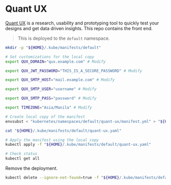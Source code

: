 # Quant UX

[Quant UX](https://github.com/KlausSchaefers/quant-ux) is a research, usability and prototyping tool to quickly test your designs and get data driven insights. This repo contains the front end.

> This is deployed to the `default` namespace.

```sh
mkdir -p "${HOME}/.kube/manifests/default"

# Set customizations for the local copy
export QUX_DOMAIN="qux.example.com" # Modify

export QUX_JWT_PASSWORD="THIS_IS_A_SECURE_PASSWORD" # Modify

export QUX_SMTP_HOST="mail.example.com" # Modify

export QUX_SMTP_USER="username" # Modify

export QUX_SMTP_PASS="password" # Modify

export TIMEZONE="Asia/Manila" # Modify

# Create local copy of the manifest
envsubst < "kubernetes/namespaces/default/quant-ux/manifest.yml" > "${HOME}/.kube/manifests/default/quant-ux.yaml"

cat "${HOME}/.kube/manifests/default/quant-ux.yaml"

# Apply the manifest using the local copy
kubectl apply -f "${HOME}/.kube/manifests/default/quant-ux.yaml"

# Check status
kubectl get all
```

Remove the deployment.

```sh
kubectl delete --ignore-not-found=true -f "${HOME}/.kube/manifests/default/quant-ux.yaml"
```
